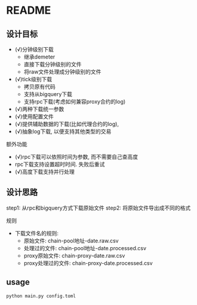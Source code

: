 # README

## 设计目标

* (√)分钟级别下载
  * 继承demeter
  * 直接下载分钟级别的文件
  * 将raw文件处理成分钟级别的文件
* (√)tick级别下载
  * 拷贝原有代码
  * 支持从bigquery下载
  * 支持rpc下载(考虑如何兼容proxy合约的log)
* (√)两种下载统一参数
* (√)使用配置文件
* (√)提供辅助数据的下载(比如代理合约的log), 
* (√)抽象log下载, 以便支持其他类型的交易

额外功能
* (√)rpc下载可以依照时间为参数, 而不需要自己查高度
* rpc下载支持设置超时时间. 失败后重试
* (√)高度下载支持并行处理

## 设计思路

step1: 从rpc和bigquery方式下载原始文件
step2: 将原始文件导出成不同的格式

规则

* 下载文件名的规则: 
  * 原始文件: chain-pool地址-date.raw.csv
  * 处理过的文件: chain-pool地址-date.processed.csv
  * proxy原始文件: chain-proxy-date.raw.csv
  * proxy处理过的文件: chain-proxy-date.processed.csv

## usage

```shell
python main.py config.toml

```
